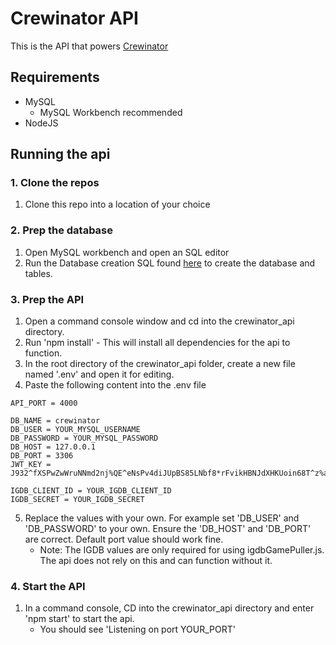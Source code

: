 # Crewinator API
This is the API that powers [Crewinator](https://github.com/NathanAuckett/crewinator)

## Requirements
- MySQL
    - MySQL Workbench recommended
- NodeJS


## Running the api
### 1. Clone the repos
1. Clone this repo into a location of your choice

### 2. Prep the database
1. Open MySQL workbench and open an SQL editor
2. Run the Database creation SQL found [here](DBCreate.sql) to create the database and tables.

### 3. Prep the API
1. Open a command console window and cd into the crewinator_api directory.
2. Run 'npm install' - This will install all dependencies for the api to function.
3. In the root directory of the crewinator_api folder, create a new file named '.env' and open it for editing.
4. Paste the following content into the .env file
```
API_PORT = 4000

DB_NAME = crewinator
DB_USER = YOUR_MYSQL_USERNAME
DB_PASSWORD = YOUR_MYSQL_PASSWORD
DB_HOST = 127.0.0.1
DB_PORT = 3306
JWT_KEY = J932^fXSPwZwWruNNmd2nj%QE^eNsPv4diJUpBS85LNbf8*rFvikHBNJdXHKUoin68T^z%aMhLBRN%Rh4o9&qaR&HbRNX&q!6kGv@TiL75x3Nr2kBqgTnMwGBBQoGC

IGDB_CLIENT_ID = YOUR_IGDB_CLIENT_ID
IGDB_SECRET = YOUR_IGDB_SECRET
```
5. Replace the values with your own. For example set 'DB_USER' and 'DB_PASSWORD' to your own. Ensure the 'DB_HOST' and 'DB_PORT' are correct. Default port value should work fine.
    - Note: The IGDB values are only required for using igdbGamePuller.js. The api does not rely on this and can function without it.

### 4. Start the API
1. In a command console, CD into the crewinator_api directory and enter 'npm start' to start the api.
    - You should see 'Listening on port YOUR_PORT'